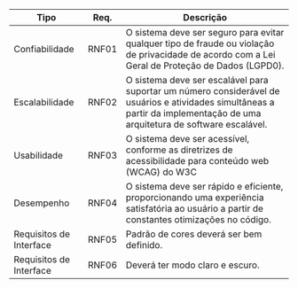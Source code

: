 | Tipo | Req. | Descrição |
| --- | --- | --- |
| Confiabilidade | RNF01 | O sistema deve ser seguro para evitar qualquer tipo de fraude ou violação de privacidade de acordo com a Lei Geral de Proteção de Dados (LGPD0).  |
| Escalabilidade | RNF02 | O sistema deve ser escalável para suportar um número considerável de usuários e atividades simultâneas a partir da implementação de uma arquitetura de software escalável. |
| Usabilidade | RNF03 | O sistema deve ser acessível, conforme as diretrizes de acessibilidade para conteúdo web (WCAG) do W3C|
| Desempenho | RNF04 | O sistema deve ser rápido e eficiente, proporcionando uma experiência satisfatória ao usuário a partir de constantes otimizações no código.|
| Requisitos de Interface | RNF05 | Padrão de cores deverá ser bem definido. |
| Requisitos de Interface | RNF06 | Deverá ter modo claro e escuro. |

